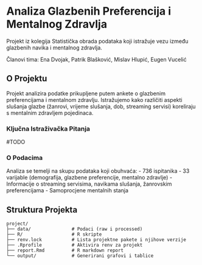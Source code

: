 # Analiza Glazbenih Preferencija i Mentalnog Zdravlja

Projekt iz kolegija Statistička obrada podataka koji istražuje vezu između glazbenih navika i mentalnog zdravlja.

Članovi tima: Ena Dvojak, Patrik Blašković, Mislav Hlupić, Eugen Vucelić

## O Projektu

Projekt analizira podatke prikupljene putem ankete o glazbenim preferencijama i mentalnom zdravlju. Istražujemo kako različiti aspekti slušanja glazbe (žanrovi, vrijeme slušanja, dob, streaming servisi) koreliraju s mentalnim zdravljem pojedinaca.

### Ključna Istraživačka Pitanja

#TODO

### O Podacima

Analiza se temelji na skupu podataka koji obuhvaća: - 736 ispitanika - 33 varijable (demografija, glazbene preferencije, mentalno zdravlje) - Informacije o streaming servisima, navikama slušanja, žanrovskim preferencijama - Samoprocjene mentalnih stanja

## Struktura Projekta

``` text
project/
├── data/               # Podaci (raw i processed)
├── R/                  # R skripte
├── renv.lock           # Lista projektne pakete i njihove verzije
├── .Rprofile           # Aktivira renv za projekt 
├── report.Rmd          # R markdown report
└── output/             # Generirani grafovi i tablice
```
